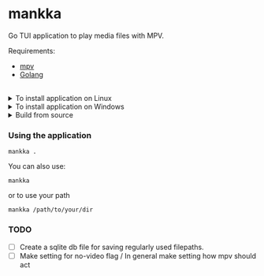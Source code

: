 # mankka
Go TUI application to play media files with MPV.

Requirements: <br>
  - [mpv](https://mpv.io/)
  - [Golang](https://go.dev/doc/install)

<br>
<details>
<summary> To install application on Linux </summary>

  <br>

  ```
  .install/install.sh
  ```
  This script tries to install mpv media player if user don't have it.
  To use the application follow [Using the application instructions](https://github.com/MikkoVasankari/mankka?tab=readme-ov-file#using-the-application).

  alternatively you can download the executable as zip from repo [mankka.zip](https://github.com/MikkoVasankari/mankka/raw/main/mankka.zip).
_________________
</details>
<details>
<summary> To install application on Windows </summary>

  <br>

  Download the executable as zip from repo [mankka.zip](https://github.com/MikkoVasankari/mankka/raw/main/mankka.zip).

_________________
</details>
<details>
<summary> Build from source </summary>

  <br>

  ```
  git clone https://github.com/MikkoVasankari/mankka.git
  ```
  Navigate to cloned repo and run go build or installation script suitable for you from /install/ directory


  ```
  go build
  ```

_________________
</details>

### Using the application
```
mankka .
```

You can also use:
```
mankka
```
or to use your path
```
mankka /path/to/your/dir
```

### TODO
- [ ] Create a sqlite db file for saving regularly used filepaths.
- [ ] Make setting for no-video flag / In general make setting how mpv should act

